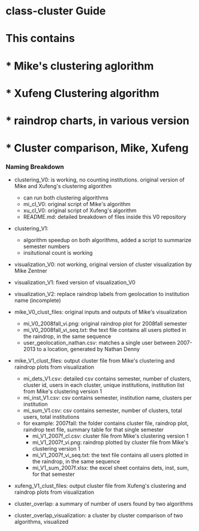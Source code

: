 # class-cluster Guide
# This contains 
# * Mike's clustering aglorithm
# * Xufeng Clustering algorithm
# * raindrop charts, in various version
# * Cluster comparison, Mike, Xufeng

### Naming Breakdown

* clustering_V0: is working, no counting institutions. original version of Mike and Xufeng's clustering algorithm
  * can run both clustering algorithms
  * mi_cl_V0: original script of Mike's algorithm
  * xu_cl_V0: original script of Xufeng's algorithm
  * README.md: detailed breakdown of files inside this V0 repository
* clustering_V1: 
  * algorithm speedup on both algorithms, added a script to summarize semester numbers
  * insitutional count is working
  
* visualization_V0: not working, original version of cluster visualization by Mike Zentner
* visualization_V1: fixed version of visualization_V0
* visualization_V2: replace raindrop labels from geolocation to institution name (incomplete)

* mike_V0_clust_files: original inputs and outputs of Mike's visualization
  * mi_V0_2008fall_vi.png: original raindrop plot for 2008fall semester
  * mi_V0_2008fall_vi_seq.txt: the text file contains all users plotted in the raindrop, in the same sequence
  * user_geolocation_nathan.csv: matches a single user between 2007-2013 to a location, generated by Nathan Denny

* mike_V1_clust_files: output cluster file from Mike's clustering and raindrop plots from visualization
  * mi_dets_V1.csv: detailed csv contains semester, number of clusters, cluster id, users in each cluster, unique institutions, institution list from Mike's clustering version 1
  * mi_inst_V1.csv: csv contains semester, institution name, clusters per institution
  * mi_sum_V1.csv: csv contains semester, number of clusters, total users, total institutions
  * for example: 2007fall: the folder contains cluster file, raindrop plot, raindrop text file, summary table for that single semester
    * mi_V1_2007f_cl.csv: cluster file from Mike's clustering version 1
    * mi_V1_2007f_vi.png: raindrop plotted by cluster file from Mike's clustering version 1
    * mi_V1_2007f_vi_seq.txt: the text file contains all users plotted in the raindrop, in the same sequence
    * mi_V1_sum_2007f.xlsx: the excel sheet contains dets, inst, sum, for that semester


* xufeng_V1_clust_files: output cluster file from Xufeng's clustering and raindrop plots from visualization

* cluster_overlap: a summary of number of users found by two algorithms
* cluster_overlap_visualization: a cluster by cluster comparison of two algorithms, visualized